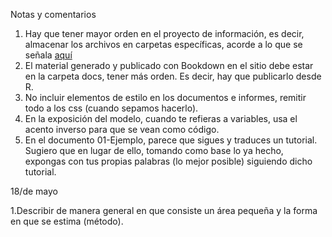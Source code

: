 Notas y comentarios

1. Hay que tener mayor orden en el proyecto de información, es decir, almacenar los archivos
en carpetas específicas, acorde a lo que se señala [aquí](https://github.com/ropensci/rrrpkg)
2. El material generado y publicado con Bookdown en el sitio debe estar en la carpeta docs, 
tener más orden. Es decir, hay que publicarlo desde R.
3. No incluir elementos de estilo en los documentos e informes, remitir todo a los css (cuando sepamos hacerlo).
4. En la exposición del modelo, cuando te refieras a variables, usa el acento inverso para que se vean como código. 
5. En el documento 01-Ejemplo, parece que sigues y traduces un tutorial. Sugiero que en lugar de ello, tomando como base lo ya hecho, expongas con tus propias palabras (lo mejor posible) siguiendo dicho tutorial.


18/de mayo

1.Describir de manera general en que consiste un área pequeña y la forma en que se estima (método).
